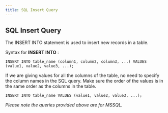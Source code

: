 ```yaml
---
title: SQL Insert Query
---
```

## SQL Insert Query


The INSERT INTO statement is used to insert new records in a table.

Syntax for  **INSERT INTO** :

`INSERT INTO table_name (column1, column2, column3, ...)
VALUES (value1, value2, value3, ...);`


If we are giving values for all the columns of the table, no need to specify the column names in the SQL query.
Make sure the order of the values is in the same order as the columns in the table.

`INSERT INTO table_name
VALUES (value1, value2, value3, ...);`

*Please note the queries provided above are for MSSQL.*
